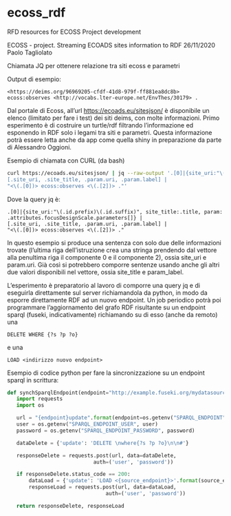 # ecoss_rdf
RFD resources for ECOSS Project development

ECOSS - project.
Streaming ECOADS sites information to RDF
26/11/2020 Paolo Tagliolato

Chiamata JQ per ottenere relazione tra siti ecoss e parametri

Output di esempio:
```
<https://deims.org/96969205-cfdf-41d8-979f-ff881ea8dc8b> ecoss:observes <http://vocabs.lter-europe.net/EnvThes/30179> .
```

Dal portale di Ecoss, all’url https://ecoads.eu/sitesjson/ è disponibile un elenco (limitato per fare i test) dei siti deims, con molte informazioni. 
Primo esperimento è di costruire un turtle/rdf filtrando l’informazione ed esponendo in RDF solo i legami tra siti e parametri. Questa informazione potrà essere letta anche da app come quella shiny in preparazione da parte di Alessandro Oggioni.

Esempio di chiamata con CURL (da bash)
```bash
curl https://ecoads.eu/sitesjson/ | jq --raw-output '.[0]|{site_uri:"\(.id.prefix)\(.id.suffix)", site_title:.title, param: .attributes.focusDesignScale.parameters[]} |
[.site_uri, .site_title, .param.uri, .param.label] |
"<\(.[0])> ecoss:observes <\(.[2])> ."'
```

Dove la query jq è:
```jq
.[0]|{site_uri:"\(.id.prefix)\(.id.suffix)", site_title:.title, param: .attributes.focusDesignScale.parameters[]} |
[.site_uri, .site_title, .param.uri, .param.label] |
"<\(.[0])> ecoss:observes <\(.[2])> ."
```

In questo esempio si produce una sentenza con solo due delle informazioni trovate (l’ultima riga dell’istruzione crea una stringa prendendo dal vettore alla penultima riga il componente 0 e il componente 2), ossia site_uri e param.uri. Già così si potrebbero comporre sentenze usando anche gli altri due valori disponibili nel vettore, ossia site_title e param_label.

L’esperimento è preparatorio al lavoro di comporre una query jq e di eseguirla direttamente sul server richiamandola da python, in modo da esporre direttamente RDF ad un nuovo endpoint.
Un job periodico potrà poi programmare l’aggiornamento del grafo RDF risultante su un endpoint sparql (fuseki, indicativamente) richiamando su di esso (anche da remoto) una 

```SPARQL
DELETE WHERE {?s ?p ?o}
```

e una

```SPARQL
LOAD <indirizzo nuovo endpoint>
```

Esempio di codice python per fare la sincronizzazione su un endpoint sparql in scrittura:
```python
def synchSparqlEndpoint(endpoint="http://example.fuseki.org/mydatasourcetoupdate/", user="", password="", source_endpoint="https://ecoads.eu/sitesjson/rdf/"):
   import requests
   import os

   url = "{endpoint}update".format(endpoint=os.getenv("SPARQL_ENDPOINT", endpoint))
   user = os.getenv("SPARQL_ENDPOINT_USER", user)
   password = os.getenv("SPARQL_ENDPOINT_PASSWORD", password)

   dataDelete = {'update': 'DELETE \nwhere{?s ?p ?o}\n\n#'}

   responseDelete = requests.post(url, data=dataDelete,
                            auth=('user', 'password'))

   if responseDelete.status_code == 200:
       dataLoad = {'update': 'LOAD <{source_endpoint}>'.format(source_endpoint = source_endpoint)}
       responseLoad = requests.post(url, data=dataLoad,
                                auth=('user', 'password'))

   return responseDelete, responseLoad
```
